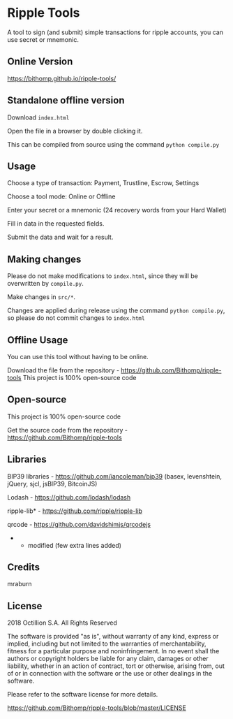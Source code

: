 # Ripple Tools

A tool to sign (and submit) simple transactions for ripple accounts, you can use secret or mnemonic.

## Online Version

https://bithomp.github.io/ripple-tools/

## Standalone offline version

Download `index.html`

Open the file in a browser by double clicking it.

This can be compiled from source using the command `python compile.py`

## Usage

Choose a type of transaction: Payment, Trustline, Escrow, Settings

Choose a tool mode: Online or Offline

Enter your secret or a mnemonic (24 recovery words from your Hard Wallet)

Fill in data in the requested fields.

Submit the data and wait for a result.

## Making changes

Please do not make modifications to `index.html`, since they will
be overwritten by `compile.py`.

Make changes in `src/*`.

Changes are applied during release using the command `python compile.py`, so
please do not commit changes to `index.html`


## Offline Usage

You can use this tool without having to be online.

Download the file from the repository - https://github.com/Bithomp/ripple-tools
This project is 100% open-source code

## Open-source

This project is 100% open-source code

Get the source code from the repository - https://github.com/Bithomp/ripple-tools

## Libraries

BIP39 libraries - https://github.com/iancoleman/bip39 (basex, levenshtein, jQuery, sjcl, jsBIP39, BitcoinJS)

Lodash - https://github.com/lodash/lodash

ripple-lib*  - https://github.com/ripple/ripple-lib

qrcode - https://github.com/davidshimjs/qrcodejs

* - modified (few extra lines added)

## Credits

mraburn

## License

2018 Octillion S.A. All Rights Reserved

The software is provided "as is", without warranty of any kind, express or implied, including but not limited to the warranties of merchantability, fitness for a particular purpose and noninfringement. In no event shall the authors or copyright holders be liable for any claim, damages or other liability, whether in an action of contract, tort or otherwise, arising from, out of or in connection with the software or the use or other dealings in the software.

Please refer to the software license for more details.

https://github.com/Bithomp/ripple-tools/blob/master/LICENSE
